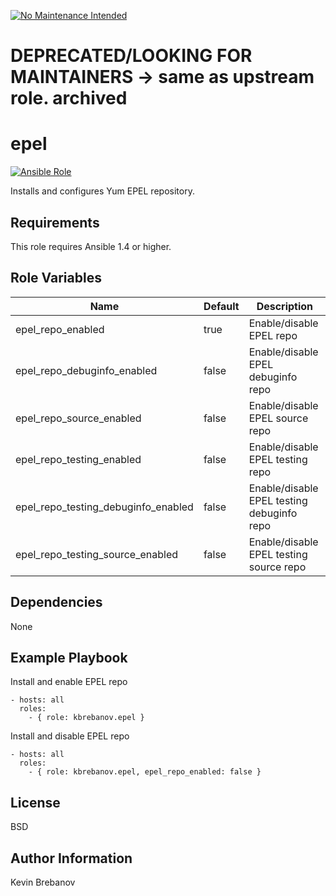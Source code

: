 [![No Maintenance Intended](http://unmaintained.tech/badge.svg)](http://unmaintained.tech/)
# DEPRECATED/LOOKING FOR MAINTAINERS -> same as upstream role. archived

epel
====

[![Ansible Role](https://img.shields.io/ansible/role/3290.svg)](https://galaxy.ansible.com/list#/roles/3290)

Installs and configures Yum EPEL repository.

Requirements
------------

This role requires Ansible 1.4 or higher.

Role Variables
--------------

| Name                                | Default | Description                                |
|-------------------------------------|---------|--------------------------------------------|
| epel_repo_enabled                   | true    | Enable/disable EPEL repo                   |
| epel_repo_debuginfo_enabled         | false   | Enable/disable EPEL debuginfo repo         |
| epel_repo_source_enabled            | false   | Enable/disable EPEL source repo            |
| epel_repo_testing_enabled           | false   | Enable/disable EPEL testing repo           |
| epel_repo_testing_debuginfo_enabled | false   | Enable/disable EPEL testing debuginfo repo |
| epel_repo_testing_source_enabled    | false   | Enable/disable EPEL testing source repo    |

Dependencies
------------

None

Example Playbook
----------------

Install and enable EPEL repo
```
- hosts: all
  roles:
    - { role: kbrebanov.epel }
```

Install and disable EPEL repo
```
- hosts: all
  roles:
    - { role: kbrebanov.epel, epel_repo_enabled: false }
```

License
-------

BSD

Author Information
------------------

Kevin Brebanov
